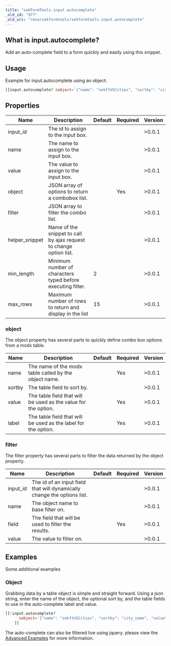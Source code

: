 ```yaml
---
title: "sekFormTools.input.autocomplete"
_old_id: "977"
_old_uri: "revo/sekformtools/sekformtools.input.autocomplete"
---
```


## What is input.autocomplete?

Add an auto-complete field to a form quickly and easily using this snippet.

## Usage

Example for input.autocomplete using an object:

``` php
[[input.autocomplete? &object=`{"name": "sekftUSCities", "sortby": "city_name", "value": "city_name", "label": "city_name"}`]]
```

## Properties

| Name            | Description                                                        | Default | Required | Version |
| --------------- | ------------------------------------------------------------------ | ------- | -------- | ------- |
| input\_id       | The id to assign to the input box.                                 |         |          | >0.0.1  |
| name            | The name to assign to the input box.                               |         |          | >0.0.1  |
| value           | The value to assign to the input box.                              |         |          | >0.0.1  |
| object          | JSON array of options to return a combobox list.                   |         | Yes      | >0.0.1  |
| filter          | JSON array to filter the combo list.                               |         |          | >0.0.1  |
| helper\_snippet | Name of the snippet to call by ajax request to change option list. |         |          | >0.0.1  |
| min\_length     | Minimum number of characters typed before executing filter.        | 2       |          | >0.0.1  |
| max\_rows       | Maximum number of rows to return and display in the list           | 15      |          | >0.0.1  |

### object

The object property has several parts to quickly define combo box options from a modx table.

| Name   | Description                                                    | Default | Required | Version |
| ------ | -------------------------------------------------------------- | ------- | -------- | ------- |
| name   | The name of the modx table called by the object name.          |         | Yes      | >0.0.1  |
| sortby | The table field to sort by.                                    |         |          | >0.0.1  |
| value  | The table field that will be used as the value for the option. |         | Yes      | >0.0.1  |
| label  | The table field that will be used as the label for the option. |         | Yes      | >0.0.1  |

### filter

The filter property has several parts to filter the data returned by the object property.

| Name      | Description                                                             | Default | Required | Version |
| --------- | ----------------------------------------------------------------------- | ------- | -------- | ------- |
| input\_id | The id of an input field that will dynamically change the options list. |         |          | >0.0.1  |
| name      | The object name to base filter on.                                      |         |          | >0.0.1  |
| field     | The field that will be used to filter the results.                      |         | Yes      | >0.0.1  |
| value     | The value to filter on.                                                 |         |          | >0.0.1  |

## Examples

Some additional examples

### Object

Grabbing data by a table object is simple and straight forward. Using a json string, enter the name of the object, the optional sort by, and the table fields to use in the auto-complete label and value.

``` php
[[!input.autocomplete?
      &object=`{"name": "sekftUSCities", "sortby": "city_name", "value": "city_name", "label": "city_name"}`
    ]]
```

The auto-complete can also be filtered live using jquery. please view the [Advanced Examples](extras/sekformtools/sekformtools-advanced-examples "sekFormTools Advanced Examples") for more information.